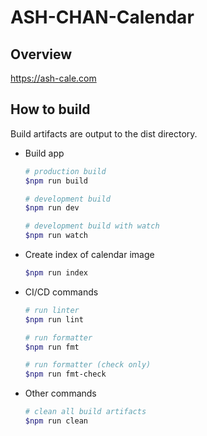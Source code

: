 # ASH-CHAN-Calendar

## Overview

https://ash-cale.com

## How to build

Build artifacts are output to the dist directory.

- Build app

  ```sh
  # production build
  $npm run build

  # development build
  $npm run dev

  # development build with watch
  $npm run watch
  ```

- Create index of calendar image

  ```sh
  $npm run index
  ```

- CI/CD commands

  ```sh
  # run linter
  $npm run lint

  # run formatter
  $npm run fmt

  # run formatter (check only)
  $npm run fmt-check
  ```

- Other commands
  ```sh
  # clean all build artifacts
  $npm run clean
  ```

